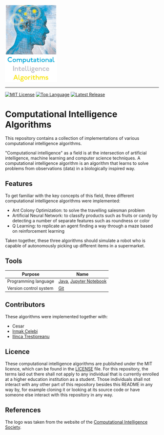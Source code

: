 <img src=img/computational_intelligence_algorithms_logo.JPG alt="Computational Intelligence Algorithms Logo" width="170" height="254">

--------------------------------------------------------------------------------
[![MIT License](https://img.shields.io/badge/license-MIT-green.svg)](LICENSE)
[![Top Language](https://img.shields.io/github/languages/top/johanneshagspiel/computational-intelligence-algorithms)](https://github.com/johanneshagspiel/computational-intelligence-algorithms)
[![Latest Release](https://img.shields.io/github/v/release/johanneshagspiel/computational-intelligence-algorithms)](https://github.com/johanneshagspiel/computational-intelligence-algorithms/releases/)

# Computational Intelligence Algorithms

This repository contains a collection of implementations of various computational intelligence algorithms.

"Computational intelligence" as a field is at the intersection of artificial intelligence, machine learning and computer science techniques. 
A computational intelligence algorithm is an algorithm that learns to solve problems from observations (data) in a biologically inspired way.

## Features

To get familiar with the key concepts of this field, three different computational intelligence algorithms were implemented:

- Ant Colony Optimization: to solve the travelling salesman problem
- Artificial Neural Network: to classify products such as fruits or candy by detecting a number of separate features such as roundness or color 
- Q Learning: to replicate an agent finding a way through a maze based on reinforcement learning

Taken together, these three algorithms should simulate a robot who is capable of autonomously picking up different items in a supermarket.

## Tools

| Purpose               | Name                                                                      |
|-----------------------|---------------------------------------------------------------------------|
| Programming language   | [Java](https://openjdk.org/), [Jupyter Notebook](https://jupyter.org/) |
| Version control system | [Git](https://git-scm.com/)                                               |

## Contributors

These algorithms were implemented together with:

- Cesar
- [Irmak Celebi](https://github.com/irmakcelebi)
- [Ilinca Trestioreanu](https://github.com/ilincatr)

## Licence

These computational intelligence algorithms are published under the MIT licence, which can be found in the [LICENSE](LICENSE) file. For this repository, the terms laid out there shall not apply to any individual that is currently enrolled at a higher education institution as a student. Those individuals shall not interact with any other part of this repository besides this README in any way by, for example cloning it or looking at its source code or have someone else interact with this repository in any way.

## References

The logo was taken from the website of the [Computational Intelligence Society](https://cis.ieee.org/images/files/slideshow/04mci04-cover1.jpg). 
